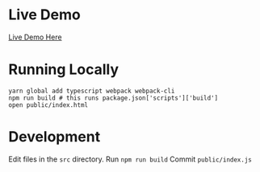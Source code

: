 # Live Demo
[Live Demo Here](https://cstack.github.io/physics/)

# Running Locally
```
yarn global add typescript webpack webpack-cli
npm run build # this runs package.json['scripts']['build']
open public/index.html
```

# Development
Edit files in the `src` directory.
Run `npm run build`
Commit `public/index.js`
